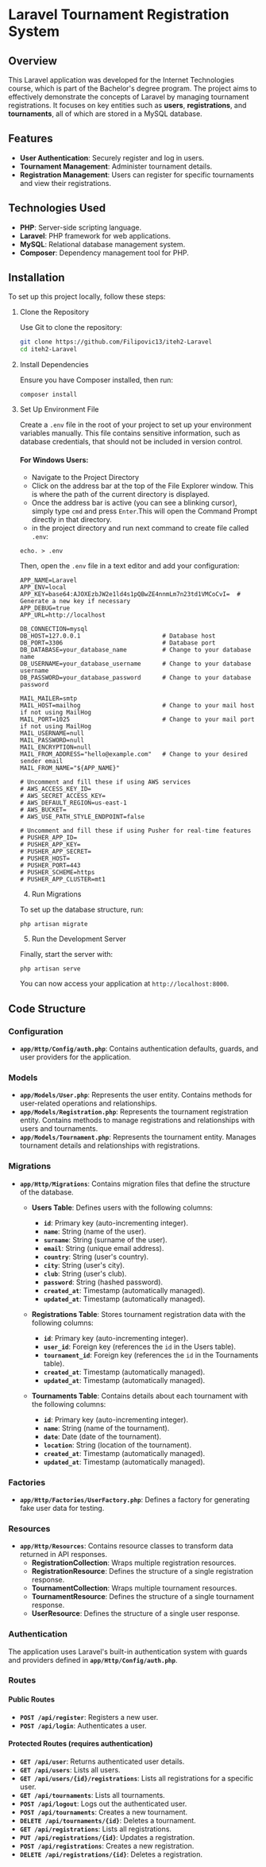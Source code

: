 # Laravel Tournament Registration System

## Overview

This Laravel application was developed for the Internet Technologies course, which is part of the Bachelor's degree program. The project aims to effectively demonstrate the concepts of Laravel by managing tournament registrations. It focuses on key entities such as **users**, **registrations**, and **tournaments**, all of which are stored in a MySQL database.

## Features

-   **User Authentication**: Securely register and log in users.
-   **Tournament Management**: Administer tournament details.
-   **Registration Management**: Users can register for specific tournaments and view their registrations.

## Technologies Used

-   **PHP**: Server-side scripting language.
-   **Laravel**: PHP framework for web applications.
-   **MySQL**: Relational database management system.
-   **Composer**: Dependency management tool for PHP.

## Installation

To set up this project locally, follow these steps:

1. Clone the Repository

    Use Git to clone the repository:

    ```bash
    git clone https://github.com/Filipovic13/iteh2-Laravel
    cd iteh2-Laravel
    ```

2. Install Dependencies

    Ensure you have Composer installed, then run:

    ```
    composer install
    ```

3. Set Up Environment File

    Create a `.env` file in the root of your project to set up your environment variables manually. This file contains sensitive information, such as database credentials, that should not be included in version control.

    #### For Windows Users:

    - Navigate to the Project Directory
    - Click on the address bar at the top of the File Explorer window. This is where the path of the current directory is displayed.
    - Once the address bar is active (you can see a blinking cursor), simply type `cmd` and press `Enter`.This will open the Command Prompt directly in that directory.
    - in the project directory and run next command to create file called `.env`:

    ```
    echo. > .env
    ```

    Then, open the `.env` file in a text editor and add your configuration:

    ```
    APP_NAME=Laravel
    APP_ENV=local
    APP_KEY=base64:AJOXEzbJW2e1ld4s1pQBwZE4nnmLm7n23td1VMCoCvI=  # Generate a new key if necessary
    APP_DEBUG=true
    APP_URL=http://localhost

    DB_CONNECTION=mysql
    DB_HOST=127.0.0.1                       # Database host
    DB_PORT=3306                            # Database port
    DB_DATABASE=your_database_name          # Change to your database name
    DB_USERNAME=your_database_username      # Change to your database username
    DB_PASSWORD=your_database_password      # Change to your database password

    MAIL_MAILER=smtp
    MAIL_HOST=mailhog                       # Change to your mail host if not using MailHog
    MAIL_PORT=1025                          # Change to your mail port if not using MailHog
    MAIL_USERNAME=null
    MAIL_PASSWORD=null
    MAIL_ENCRYPTION=null
    MAIL_FROM_ADDRESS="hello@example.com"   # Change to your desired sender email
    MAIL_FROM_NAME="${APP_NAME}"

    # Uncomment and fill these if using AWS services
    # AWS_ACCESS_KEY_ID=
    # AWS_SECRET_ACCESS_KEY=
    # AWS_DEFAULT_REGION=us-east-1
    # AWS_BUCKET=
    # AWS_USE_PATH_STYLE_ENDPOINT=false

    # Uncomment and fill these if using Pusher for real-time features
    # PUSHER_APP_ID=
    # PUSHER_APP_KEY=
    # PUSHER_APP_SECRET=
    # PUSHER_HOST=
    # PUSHER_PORT=443
    # PUSHER_SCHEME=https
    # PUSHER_APP_CLUSTER=mt1

    ```

    4. Run Migrations

    To set up the database structure, run:

    ```
    php artisan migrate
    ```

    5. Run the Development Server

    Finally, start the server with:

    ```
    php artisan serve
    ```

    You can now access your application at `http://localhost:8000`.

## Code Structure

### Configuration

-   **`app/Http/Config/auth.php`**: Contains authentication defaults, guards, and user providers for the application.

### Models

-   **`app/Models/User.php`**: Represents the user entity. Contains methods for user-related operations and relationships.
-   **`app/Models/Registration.php`**: Represents the tournament registration entity. Contains methods to manage registrations and relationships with users and tournaments.
-   **`app/Models/Tournament.php`**: Represents the tournament entity. Manages tournament details and relationships with registrations.

### Migrations

-   **`app/Http/Migrations`**: Contains migration files that define the structure of the database.

    -   **Users Table**: Defines users with the following columns:

        -   **`id`**: Primary key (auto-incrementing integer).
        -   **`name`**: String (name of the user).
        -   **`surname`**: String (surname of the user).
        -   **`email`**: String (unique email address).
        -   **`country`**: String (user's country).
        -   **`city`**: String (user's city).
        -   **`club`**: String (user's club).
        -   **`password`**: String (hashed password).
        -   **`created_at`**: Timestamp (automatically managed).
        -   **`updated_at`**: Timestamp (automatically managed).

    -   **Registrations Table**: Stores tournament registration data with the following columns:

        -   **`id`**: Primary key (auto-incrementing integer).
        -   **`user_id`**: Foreign key (references the `id` in the Users table).
        -   **`tournament_id`**: Foreign key (references the `id` in the Tournaments table).
        -   **`created_at`**: Timestamp (automatically managed).
        -   **`updated_at`**: Timestamp (automatically managed).

    -   **Tournaments Table**: Contains details about each tournament with the following columns:
        -   **`id`**: Primary key (auto-incrementing integer).
        -   **`name`**: String (name of the tournament).
        -   **`date`**: Date (date of the tournament).
        -   **`location`**: String (location of the tournament).
        -   **`created_at`**: Timestamp (automatically managed).
        -   **`updated_at`**: Timestamp (automatically managed).

### Factories

-   **`app/Http/Factories/UserFactory.php`**: Defines a factory for generating fake user data for testing.

### Resources

-   **`app/Http/Resources`**: Contains resource classes to transform data returned in API responses.
    -   **RegistrationCollection**: Wraps multiple registration resources.
    -   **RegistrationResource**: Defines the structure of a single registration response.
    -   **TournamentCollection**: Wraps multiple tournament resources.
    -   **TournamentResource**: Defines the structure of a single tournament response.
    -   **UserResource**: Defines the structure of a single user response.

### Authentication

The application uses Laravel's built-in authentication system with guards and providers defined in **`app/Http/Config/auth.php`**.

### Routes

#### Public Routes

-   **`POST /api/register`**: Registers a new user.
-   **`POST /api/login`**: Authenticates a user.

#### Protected Routes (requires authentication)

-   **`GET /api/user`**: Returns authenticated user details.
-   **`GET /api/users`**: Lists all users.
-   **`GET /api/users/{id}/registrations`**: Lists all registrations for a specific user.
-   **`GET /api/tournaments`**: Lists all tournaments.
-   **`POST /api/logout`**: Logs out the authenticated user.
-   **`POST /api/tournaments`**: Creates a new tournament.
-   **`DELETE /api/tournaments/{id}`**: Deletes a tournament.
-   **`GET /api/registrations`**: Lists all registrations.
-   **`PUT /api/registrations/{id}`**: Updates a registration.
-   **`POST /api/registrations`**: Creates a new registration.
-   **`DELETE /api/registrations/{id}`**: Deletes a registration.
